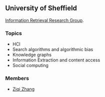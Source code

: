 ## University of Sheffield

[Information Retrieval Research Group](https://www.sheffield.ac.uk/is/research/groups/information-retrieval).

### Topics
- HCI
- Search algorithms and algorithmic bias
- Knowledge graphs
- Information Extraction and content access
- Social computing


### Members
- [Ziqi Zhang](https://ziqizhang.github.io/)
